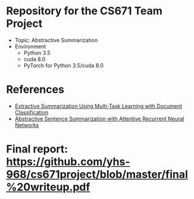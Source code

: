 # Repository for the CS671 Team Project
- Topic: Abstractive Summarization
- Environment
	- Python 3.5
	- cuda 8.0
	- PyTorch for Python 3.5/cuda 8.0

# References
- [Extractive Summarization Using Multi-Task Learning with Document Classification](http://aclweb.org/anthology/D17-1222)
- [Abstractive Sentence Summarization
with Attentive Recurrent Neural Networks](http://www.aclweb.org/anthology/N16-1012)

# Final report: https://github.com/yhs-968/cs671project/blob/master/final%20writeup.pdf
